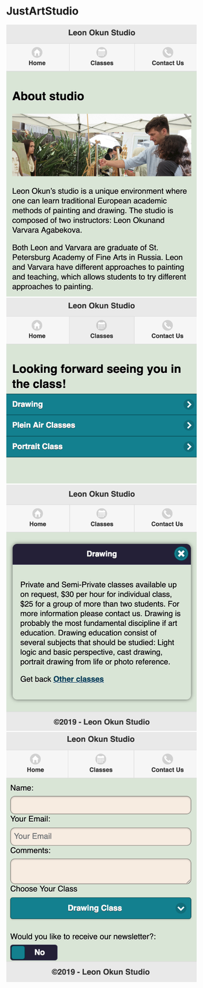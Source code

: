 # JustArtStudio

![Screenshot 1](https://github.com/IrinaSerova/JustArtStudio/blob/master/images/ScreenShot1.png)
![Screenshot 1](https://github.com/IrinaSerova/JustArtStudio/blob/master/images/ScreenShot2.png)
![Screenshot 1](https://github.com/IrinaSerova/JustArtStudio/blob/master/images/ScreenShot3.png)
![Screenshot 1](https://github.com/IrinaSerova/JustArtStudio/blob/master/images/ScreenShot4.png)
